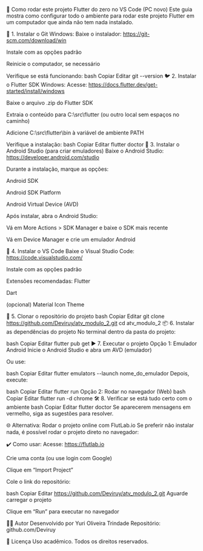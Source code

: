 🚀 Como rodar este projeto Flutter do zero no VS Code (PC novo)
Este guia mostra como configurar todo o ambiente para rodar este projeto Flutter em um computador que ainda não tem nada instalado.

🧩 1. Instalar o Git
Windows:
Baixe o instalador: https://git-scm.com/download/win

Instale com as opções padrão

Reinicie o computador, se necessário

Verifique se está funcionando:
bash
Copiar
Editar
git --version
🐦 2. Instalar o Flutter SDK
Windows:
Acesse: https://docs.flutter.dev/get-started/install/windows

Baixe o arquivo .zip do Flutter SDK

Extraia o conteúdo para C:\src\flutter (ou outro local sem espaços no caminho)

Adicione C:\src\flutter\bin à variável de ambiente PATH

Verifique a instalação:
bash
Copiar
Editar
flutter doctor
🤖 3. Instalar o Android Studio (para criar emuladores)
Baixe o Android Studio: https://developer.android.com/studio

Durante a instalação, marque as opções:

Android SDK

Android SDK Platform

Android Virtual Device (AVD)

Após instalar, abra o Android Studio:

Vá em More Actions > SDK Manager e baixe o SDK mais recente

Vá em Device Manager e crie um emulador Android

🧪 4. Instalar o VS Code
Baixe o Visual Studio Code: https://code.visualstudio.com/

Instale com as opções padrão

Extensões recomendadas:
Flutter

Dart

(opcional) Material Icon Theme

🔗 5. Clonar o repositório do projeto
bash
Copiar
Editar
git clone https://github.com/Deviruy/atv_modulo_2.git
cd atv_modulo_2
📦 6. Instalar as dependências do projeto
No terminal dentro da pasta do projeto:

bash
Copiar
Editar
flutter pub get
▶️ 7. Executar o projeto
Opção 1: Emulador Android
Inicie o Android Studio e abra um AVD (emulador)

Ou use:

bash
Copiar
Editar
flutter emulators --launch nome_do_emulador
Depois, execute:

bash
Copiar
Editar
flutter run
Opção 2: Rodar no navegador (Web)
bash
Copiar
Editar
flutter run -d chrome
🛠️ 8. Verificar se está tudo certo com o ambiente
bash
Copiar
Editar
flutter doctor
Se aparecerem mensagens em vermelho, siga as sugestões para resolver.

🌐 Alternativa: Rodar o projeto online com FlutLab.io
Se preferir não instalar nada, é possível rodar o projeto direto no navegador:

✔️ Como usar:
Acesse: https://flutlab.io

Crie uma conta (ou use login com Google)

Clique em “Import Project”

Cole o link do repositório:

bash
Copiar
Editar
https://github.com/Deviruy/atv_modulo_2.git
Aguarde carregar o projeto

Clique em “Run” para executar no navegador

👨‍💻 Autor
Desenvolvido por Yuri Oliveira Trindade
Repositório: github.com/Deviruy

📄 Licença
Uso acadêmico. Todos os direitos reservados.
